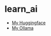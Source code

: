 # learn_ai
- [My Huggingface](https://huggingface.co/LightXXXXX)
- [My Ollama](https://ollama.com/lightfivex)

